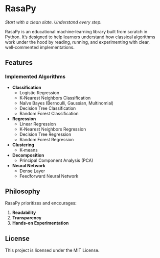 # RasaPy

*Start with a clean slate. Understand every step.*

RasaPy is an educational machine‑learning library built from scratch in Python. It’s designed to help learners understand how classical algorithms work under the hood by reading, running, and experimenting with clear, well‑commented implementations.

## Features

### Implemented Algorithms

- **Classification**
  - Logistic Regression
  - K‑Nearest Neighbors Classification
  - Naïve Bayes (Bernoulli, Gaussian, Multinomial)
  - Decision Tree Classification
  - Random Forest Classification
- **Regression**
  - Linear Regression
  - K‑Nearest Neighbors Regression
  - Decision Tree Regression
  - Random Forest Regression
- **Clustering**
  - K‑means
- **Decomposition**
  - Principal Component Analysis (PCA)
- **Neural Network**
  - Dense Layer
  - Feedforward Neural Network

## Philosophy

RasaPy prioritizes and encourages:

1. **Readability**
2. **Transparency**
3. **Hands-on Experimentation**

## License

This project is licensed under the MIT License.
